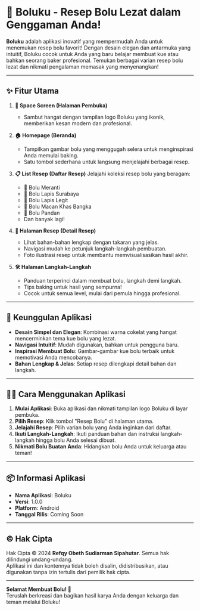 # 🎂 Boluku - Resep Bolu Lezat dalam Genggaman Anda!

**Boluku** adalah aplikasi inovatif yang mempermudah Anda untuk menemukan resep bolu favorit! Dengan desain elegan dan antarmuka yang intuitif, Boluku cocok untuk Anda yang baru belajar membuat kue atau bahkan seorang baker profesional. Temukan berbagai varian resep bolu lezat dan nikmati pengalaman memasak yang menyenangkan!

---

## ✨ **Fitur Utama**

1. **🌟 Space Screen (Halaman Pembuka)**
   - Sambut hangat dengan tampilan logo Boluku yang ikonik, memberikan kesan modern dan profesional.

2. **🏠 Homepage (Beranda)**
   - Tampilkan gambar bolu yang menggugah selera untuk menginspirasi Anda memulai baking.
   - Satu tombol sederhana untuk langsung menjelajahi berbagai resep.

3. **📋 List Resep (Daftar Resep)**
   Jelajahi koleksi resep bolu yang beragam:
   - 🎂 Bolu Meranti
   - 🍫 Bolu Lapis Surabaya
   - 🍯 Bolu Lapis Legit
   - 🥥 Bolu Macan Khas Bangka
   - 🌴 Bolu Pandan
   - Dan banyak lagi!

4. **📖 Halaman Resep (Detail Resep)**
   - Lihat bahan-bahan lengkap dengan takaran yang jelas.
   - Navigasi mudah ke petunjuk langkah-langkah pembuatan.
   - Foto ilustrasi resep untuk membantu memvisualisasikan hasil akhir.

5. **🛠️ Halaman Langkah-Langkah**
   - Panduan terperinci dalam membuat bolu, langkah demi langkah.
   - Tips baking untuk hasil yang sempurna!
   - Cocok untuk semua level, mulai dari pemula hingga profesional.

---

## 🎯 **Keunggulan Aplikasi**
- **Desain Simpel dan Elegan**: Kombinasi warna cokelat yang hangat mencerminkan tema kue bolu yang lezat.
- **Navigasi Intuitif**: Mudah digunakan, bahkan untuk pengguna baru.
- **Inspirasi Membuat Bolu**: Gambar-gambar kue bolu terbaik untuk memotivasi Anda mencobanya.
- **Bahan Lengkap & Jelas**: Setiap resep dilengkapi detail bahan dan langkah.

---

## 🧑‍🍳 **Cara Menggunakan Aplikasi**

1. **Mulai Aplikasi**: Buka aplikasi dan nikmati tampilan logo Boluku di layar pembuka.
2. **Pilih Resep**: Klik tombol "Resep Bolu" di halaman utama.
3. **Jelajahi Resep**: Pilih varian bolu yang Anda inginkan dari daftar.
4. **Ikuti Langkah-Langkah**: Ikuti panduan bahan dan instruksi langkah-langkah hingga bolu Anda selesai dibuat.
5. **Nikmati Bolu Buatan Anda**: Hidangkan bolu Anda untuk keluarga atau teman!

---

## 📦 **Informasi Aplikasi**
- **Nama Aplikasi**: Boluku  
- **Versi**: 1.0.0  
- **Platform**: Android 
- **Tanggal Rilis**: Coming Soon 

---

## © **Hak Cipta**

Hak Cipta © 2024 **Refqy Obeth Sudiarman Sipahutar**. Semua hak dilindungi undang-undang.  
Aplikasi ini dan kontennya tidak boleh disalin, didistribusikan, atau digunakan tanpa izin tertulis dari pemilik hak cipta.  

---

**Selamat Membuat Bolu! 🧁**  
Teruslah berkreasi dan bagikan hasil karya Anda dengan keluarga dan teman melalui Boluku!
